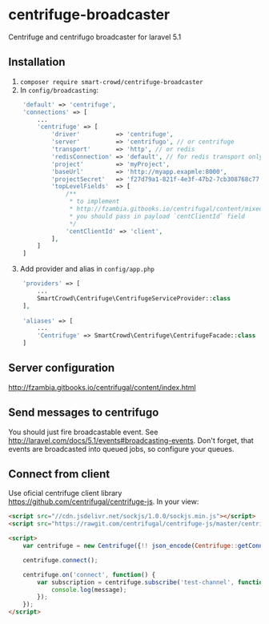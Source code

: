 # centrifuge-broadcaster
Centrifuge and centrifugo broadcaster for laravel 5.1

## Installation
1. `composer require smart-crowd/centrifuge-broadcaster`
2. In `config/broadcasting`:
```php
    'default' => 'centrifuge',
    'connections' => [
        ...
        'centrifuge' => [
            'driver'          => 'centrifuge',
            'server'          => 'centrifugo', // or centrifuge
            'transport'       => 'http', // or redis
            'redisConnection' => 'default', // for redis transport only
            'project'         => 'myProject',
            'baseUrl'         => 'http://myapp.exapmle:8000',
            'projectSecret'   => 'f27d79a1-821f-4e3f-47b2-7cb308768c77',
            'topLevelFields'  => [
                /**
                 * to implement
                 * http://fzambia.gitbooks.io/centrifugal/content/mixed/exclude_sender.html
                 * you should pass in payload `centClientId` field
                 */
                'centClientId' => 'client',
            ],
        ]
    ]
```
3. Add provider and alias in `config/app.php`
```php
    'providers' => [
        ...
        SmartCrowd\Centrifuge\CentrifugeServiceProvider::class
    ],
    
    'aliases' => [
        ...
        'Centrifuge' => SmartCrowd\Centrifuge\CentrifugeFacade::class
    ]
```

## Server configuration
http://fzambia.gitbooks.io/centrifugal/content/index.html

## Send messages to centrifugo
You should just fire broadcastable event. See http://laravel.com/docs/5.1/events#broadcasting-events. Don't forget, that events are broadcasted into queued jobs, so configure your queues.

## Connect from client
Use oficial centrifuge client library https://github.com/centrifugal/centrifuge-js. In your view:
```html
<script src="//cdn.jsdelivr.net/sockjs/1.0.0/sockjs.min.js"></script>
<script src="https://rawgit.com/centrifugal/centrifuge-js/master/centrifuge.js"></script>

<script>
    var centrifuge = new Centrifuge({!! json_encode(Centrifuge::getConnection($isSockJS = true)) !!});

    centrifuge.connect();

    centrifuge.on('connect', function() {
        var subscription = centrifuge.subscribe('test-channel', function(message) {
            console.log(message);
        });
    });
</script>
```
